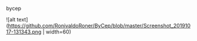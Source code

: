 bycep

![alt text](https://github.com/RonivaldoRoner/ByCep/blob/master/Screenshot_20191017-131343.png | width=60)

